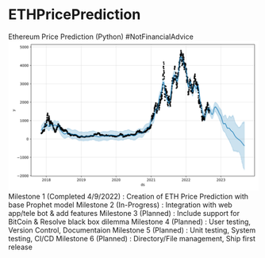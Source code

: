 # ETHPricePrediction
Ethereum Price Prediction (Python) #NotFinancialAdvice
![Prophet Price Prediction Graph](./prophetplot.svg)
Milestone 1 (Completed 4/9/2022) : Creation of ETH Price Prediction with base Prophet model
Milestone 2 (In-Progress) : Integration with web app/tele bot & add features
Milestone 3 (Planned) : Include support for BitCoin & Resolve black box dilemma
Milestone 4 (Planned) : User testing, Version Control, Documentaion
Milestone 5 (Planned) : Unit testing, System testing, CI/CD
Milestone 6 (Planned) : Directory/File management, Ship first release